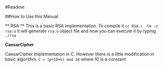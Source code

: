 #Readme

##How to Use this Manual

** RSA **
This is a basic RSA implementation. To compile it `cc RSA.c -lm -o rsa.o` it will generate `rsa.o` object file and now you can execute it by typing `./rsa`

**CaesarCipher**

CaesarCipher implementation in C. However there is a little modification in basic algorithm. 
`C = (p+10+k) mod 26` 
where 10 is a constant
